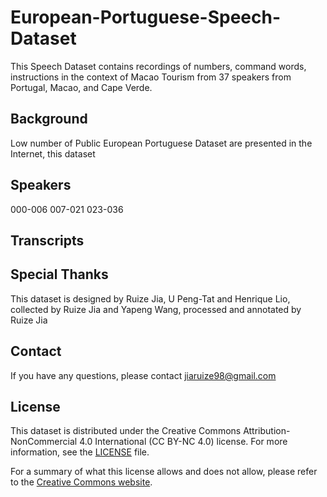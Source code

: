 # European-Portuguese-Speech-Dataset

This Speech Dataset contains recordings of numbers, command words, instructions in the context of Macao Tourism from 37 speakers from Portugal, Macao, and Cape Verde. 

## Background
Low number of Public European Portuguese Dataset are presented in the Internet, this dataset

## Speakers
000-006
007-021
023-036
## Transcripts

## Special Thanks
This dataset is designed by Ruize Jia, U Peng-Tat and Henrique Lio, collected by Ruize Jia and Yapeng Wang, processed and annotated by Ruize Jia
## Contact

If you have any questions, please contact jiaruize98@gmail.com

## License

This dataset is distributed under the Creative Commons Attribution-NonCommercial 4.0 International (CC BY-NC 4.0) license. For more information, see the [LICENSE](LICENSE.md) file.

For a summary of what this license allows and does not allow, please refer to the [Creative Commons website](https://creativecommons.org/licenses/by-nc/4.0/).
